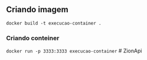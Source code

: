 ## Criando imagem

`docker build -t execucao-container . `

### Criando conteiner

`docker run -p 3333:3333 execucao-container`
#   Z i o n A p i  
 
